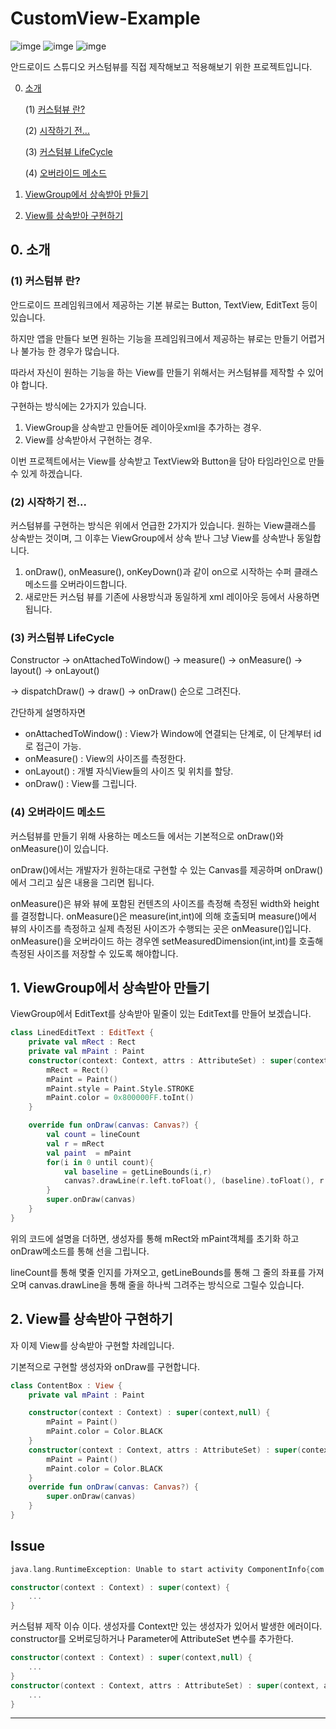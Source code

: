 # CustomView-Example

![imge](https://img.shields.io/badge/ProjectType-SingleStudy-green) ![imge](https://img.shields.io/badge/Language-Kotlin-yellow) ![imge](https://img.shields.io/badge/Tools-AndroidStudio-blue)

안드로이드 스튜디오 커스텀뷰를 직접 제작해보고 적용해보기 위한 프로젝트입니다.

0. [소개](https://github.com/Jaesungchi/CustomView-Example#0-소개)

    (1) [커스텀뷰 란?](https://github.com/Jaesungchi/CustomView-Example#1-커스텀뷰-란)

    (2) [시작하기 전...](https://github.com/Jaesungchi/CustomView-Example#2-시작하기-전)

    (3) [커스텀뷰 LifeCycle](https://github.com/Jaesungchi/CustomView-Example#3-커스텀뷰-LifeCycle)

    (4) [오버라이드 메소드](https://github.com/Jaesungchi/CustomView-Example#4-오버라이드-메소드)

1. [ViewGroup에서 상속받아 만들기](https://github.com/Jaesungchi/CustomView-Example#1-ViewGroup에서-상속받아-만들기)

2. [View를 상속받아 구현하기](https://github.com/Jaesungchi/CustomView-Example#2-View를-상속받아-구현하기)

## 0. 소개

### (1) 커스텀뷰 란?

안드로이드 프레임워크에서 제공하는 기본 뷰로는 Button, TextView, EditText 등이 있습니다.

하지만 앱을 만들다 보면 원하는 기능을 프레임워크에서 제공하는 뷰로는 만들기 어렵거나 불가능 한 경우가 많습니다.

따라서 자신이 원하는 기능을 하는 View를 만들기 위해서는 커스텀뷰를 제작할 수 있어야 합니다.

구현하는 방식에는 2가지가 있습니다.

1. ViewGroup을 상속받고 만들어둔 레이아웃xml을 추가하는 경우.
2. View를 상속받아서 구현하는 경우.

이번 프로젝트에서는 View를 상속받고 TextView와 Button을 담아  타임라인으로 만들 수 있게 하겠습니다.

### (2) 시작하기 전...

커스텀뷰를 구현하는 방식은 위에서 언급한 2가지가 있습니다. 원하는 View클래스를 상속받는 것이며, 그 이후는 ViewGroup에서 상속 받나 그냥 View를 상속받나 동일합니다.

1. onDraw(), onMeasure(), onKeyDown()과 같이 on으로 시작하는 수퍼 클래스 메소드를 오버라이드합니다.
2. 새로만든 커스텀 뷰를 기존에 사용방식과 동일하게 xml 레이아웃 등에서 사용하면 됩니다.

### (3) 커스텀뷰 LifeCycle

Constructor -> onAttachedToWindow() -> measure() -> onMeasure() -> layout() -> onLayout()

-> dispatchDraw() -> draw() -> onDraw()  순으로 그려진다.

간단하게 설명하자면

- onAttachedToWindow()  : View가 Window에 연결되는 단계로, 이 단계부터 id로 접근이 가능.
- onMeasure() : View의 사이즈를 측정한다.
- onLayout() : 개별 자식View들의 사이즈 및 위치를 할당.
- onDraw() : View를 그립니다.

### (4) 오버라이드 메소드

커스텀뷰를 만들기 위해 사용하는 메소드들 에서는 기본적으로 onDraw()와 onMeasure()이 있습니다.

onDraw()에서는 개발자가 원하는대로 구현할 수 있는 Canvas를 제공하며 onDraw()에서 그리고 싶은 내용을 그리면 됩니다.

onMeasure()은 뷰와 뷰에 포함된 컨텐츠의 사이즈를 측정해 측정된 width와 height를 결정합니다. onMeasure()은 measure(int,int)에 의해 호출되며 measure()에서 뷰의 사이즈를 측정하고 실제 측정된 사이즈가 수행되는 곳은 onMeasure()입니다. onMeasure()을 오버라이드 하는 경우엔 setMeasuredDimension(int,int)를 호출해 측정된 사이즈를 저장할 수 있도록 해야합니다.

## 1. ViewGroup에서 상속받아 만들기

ViewGroup에서 EditText를 상속받아 밑줄이 있는 EditText를 만들어 보겠습니다.

```kotlin
class LinedEditText : EditText {
    private val mRect : Rect
    private val mPaint : Paint
    constructor(context: Context, attrs : AttributeSet) : super(context, attrs) {
        mRect = Rect()
        mPaint = Paint()
        mPaint.style = Paint.Style.STROKE
        mPaint.color = 0x800000FF.toInt()
    }

    override fun onDraw(canvas: Canvas?) {
        val count = lineCount
        val r = mRect
        val paint  = mPaint
        for(i in 0 until count){
            val baseline = getLineBounds(i,r)
            canvas?.drawLine(r.left.toFloat(), (baseline).toFloat(), r.right.toFloat(), (baseline).toFloat(),paint)
        }
        super.onDraw(canvas)
    }
}
```

위의 코드에 설명을 더하면, 생성자를 통해 mRect와 mPaint객체를 초기화 하고 onDraw메소드를 통해 선을 그립니다.

lineCount를 통해 몇줄 인지를 가져오고, getLineBounds를 통해 그 줄의 좌표를 가져오며 canvas.drawLine을 통해 줄을 하나씩 그려주는 방식으로 그릴수 있습니다.

## 2. View를 상속받아 구현하기

자 이제 View를 상속받아 구현할 차례입니다. 

기본적으로 구현할 생성자와 onDraw를 구현합니다.

```kotlin
class ContentBox : View {
    private val mPaint : Paint

    constructor(context : Context) : super(context,null) {
        mPaint = Paint()
        mPaint.color = Color.BLACK
    }
    constructor(context : Context, attrs : AttributeSet) : super(context, attrs) {
        mPaint = Paint()
        mPaint.color = Color.BLACK
    }
    override fun onDraw(canvas: Canvas?) {
        super.onDraw(canvas)
    }
}
```



## Issue

```kotlin
java.lang.RuntimeException: Unable to start activity ComponentInfo{com.kotlin.jaesungchi.customview/com.kotlin.jaesungchi.customview.MainActivity}: android.view.InflateException: Binary XML file line #20 in com.kotlin.jaesungchi.customview:layout/activity_main: Binary XML file line #20 in com.kotlin.jaesungchi.customview:layout/activity_main: Error inflating class com.kotlin.jaesungchi.customview.ContentBox
```

```kotlin
constructor(context : Context) : super(context) {
    ...
}
```

커스텀뷰 제작 이슈 이다. 생성자를 Context만 있는 생성자가 있어서 발생한 에러이다. constructor를 오버로딩하거나 Parameter에 AttributeSet 변수를 추가한다.

```kotlin
constructor(context : Context) : super(context,null) {
    ...
}
constructor(context : Context, attrs : AttributeSet) : super(context, attrs) {
    ...
}
```

---